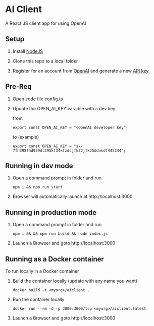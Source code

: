 # AI Client
A React JS client app for using OpenAI

## Setup

1. Install [NodeJS](https://nodejs.org)

2. Clone this repo to a local folder

3. Register for an account from [OpenAI](https://openai.com/api/) and generate a new [API key](https://platform.openai.com/account/api-keys)

## Pre-Req

1. Open code file [config.ts](./src/config.ts) 

2. Update the OPEN_AI_KEY varaible with a dev key 

   from
   ```
   export const OPEN_AI_KEY = "<OpenAI developer key";
   ```
   to (example)
   ```
   export const OPEN_AI_KEY = "sk-7fh398fhd959dl295kf34kfzdsjfk32jfk25ddnndf445344";
   ```
## Running in dev mode

1. Open a command prompt in folder and run

   ```
   npm i && npm run start
   ```

2. Browser will automatically launch at http://localhost:3000

## Running in production mode

1. Open a command prompt in folder and run

   ```
   npm i && && npm run build && node index.js
   ```

2. Launch a Browser and goto http://localhost:3000

## Running as a Docker container
To run locally in a Docker container

1. Build the container locally (update <myorg> with any name you want)

   ```
   docker build -t <myorg>/aiclient .
   ```

2. Run the container locally

   ```
   docker run --rm -d -p 3000:3000/tcp <myorg>/aiclient:latest
   ```

3. Launch a Browser and goto http://localhost:3000
